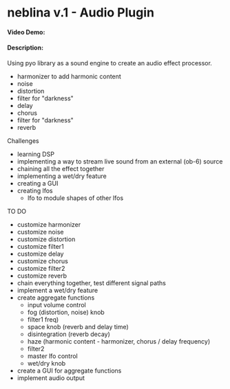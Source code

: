 # neblina v.1 - Audio Plugin
#### Video Demo:  <URL HERE>
#### Description:
Using pyo library as a sound engine to create an audio effect processor.

- harmonizer to add harmonic content
- noise
- distortion
- filter for "darkness"
- delay
- chorus
- filter for "darkness"
- reverb

Challenges
- learning DSP
- implementing a way to stream live sound from an external (ob-6) source
- chaining all the effect together
- implementing a wet/dry feature
- creating a GUI
- creating lfos
    - lfo to module shapes of other lfos 

TO DO
- customize harmonizer
- customize noise
- customize distortion
- customize filter1
- customize delay
- customize chorus
- customize filter2
- customize reverb
- chain everything together, test different signal paths
- implement a wet/dry feature
- create aggregate functions
    - input volume control
    - fog (distortion, noise) knob
    - filter1 freq)
    - space knob (reverb and delay time)
    - disintegration (reverb decay)
    - haze (harmonic content - harmonizer, chorus / delay frequency)
    - filter2
    - master lfo control
    - wet/dry knob
- create a GUI for aggregate functions
- implement audio output
